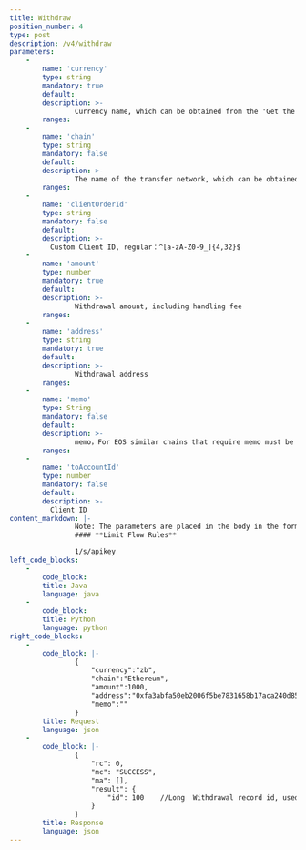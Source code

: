 ```yaml
---
title: Withdraw
position_number: 4
type: post
description: /v4/withdraw
parameters:
    -
        name: 'currency'
        type: string
        mandatory: true
        default:
        description: >-
                Currency name, which can be obtained from the 'Get the supported currencies for deposit or withdrawal' interface
        ranges:
    -
        name: 'chain'
        type: string
        mandatory: false
        default:
        description: >-
                The name of the transfer network, which can be obtained from the interface of 'Get the supported currencies for deposit or withdrawal' interface
        ranges:
    -
        name: 'clientOrderId'
        type: string
        mandatory: false
        default:
        description: >-
          Custom Client ID, regular：^[a-zA-Z0-9_]{4,32}$
    -
        name: 'amount'
        type: number
        mandatory: true
        default:
        description: >-
                Withdrawal amount, including handling fee
        ranges: 
    -
        name: 'address'
        type: string
        mandatory: true
        default:
        description: >-
                Withdrawal address
        ranges: 
    -
        name: 'memo'
        type: String
        mandatory: false
        default:
        description: >-
                memo，For EOS similar chains that require memo must be transferred
        ranges:
    -
        name: 'toAccountId'
        type: number
        mandatory: false
        default:
        description: >-
          Client ID
content_markdown: |-
                Note: The parameters are placed in the body in the form of json
                #### **Limit Flow Rules**

                1/s/apikey
left_code_blocks:
    -
        code_block:
        title: Java
        language: java
    -
        code_block:
        title: Python
        language: python
right_code_blocks:
    -
        code_block: |-
                {
                    "currency":"zb",
                    "chain":"Ethereum",
                    "amount":1000,
                    "address":"0xfa3abfa50eb2006f5be7831658b17aca240d8526",
                    "memo":""
                }
        title: Request
        language: json
    -
        code_block: |-
                {
                    "rc": 0,
                    "mc": "SUCCESS",
                    "ma": [],
                    "result": {      
                        "id": 100    //Long  Withdrawal record id, used for querying withdrawal history later
                    }
                }
        title: Response
        language: json    
---
```

